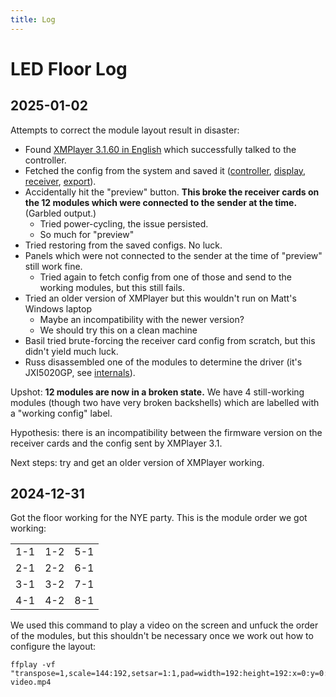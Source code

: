 ```yaml
---
title: Log
---
```

# LED Floor Log

## 2025-01-02

Attempts to correct the module layout result in disaster:

* Found [XMPlayer 3.1.60 in English](../../controllers/dbstar/XMPlayer_3.1.60.exe) which successfully talked to the controller.
* Fetched the config from the system and saved it ([controller](./configs/controller-20250102.rspc), [display](./configs/display-20250102.rspd), [receiver](./configs/receiver-20250102.rspr), [export](./configs/export-20250102.rsps)).
* Accidentally hit the "preview" button. **This broke the receiver cards on the 12 modules which were connected to the sender at the time.** (Garbled output.)
    * Tried power-cycling, the issue persisted.
    * So much for "preview"
* Tried restoring from the saved configs. No luck.
* Panels which were not connected to the sender at the time of "preview" still work fine.
    * Tried again to fetch config from one of those and send to the working modules, but this still fails.
* Tried an older version of XMPlayer but this wouldn't run on Matt's Windows laptop
    * Maybe an incompatibility with the newer version?
    * We should try this on a clean machine
* Basil tried brute-forcing the receiver card config from scratch, but this didn't yield much luck.
* Russ disassembled one of the modules to determine the driver (it's JXI5020GP, see [internals](../internals)).

Upshot: **12 modules are now in a broken state.** We have 4 still-working modules (though two have very broken backshells) which are labelled with a "working config" label.

Hypothesis: there is an incompatibility between the firmware version on the receiver cards and the config sent by XMPlayer 3.1.

Next steps: try and get an older version of XMPlayer working.

## 2024-12-31

Got the floor working for the NYE party. This is the module order we got working:

|     |     |     |
|-----|-----|-----|
| 1-1 | 1-2 | 5-1 |
| 2-1 | 2-2 | 6-1 |
| 3-1 | 3-2 | 7-1 |
| 4-1 | 4-2 | 8-1 |

We used this command to play a video on the screen and unfuck the order of the modules, but this shouldn't be necessary once we work out how to configure the layout:

```
ffplay -vf "transpose=1,scale=144:192,setsar=1:1,pad=width=192:height=192:x=0:y=0:color=black,stereo3d=sbsl:abl,pad=width=1600:height=1200:x=0:y=0:color=black" video.mp4
```
